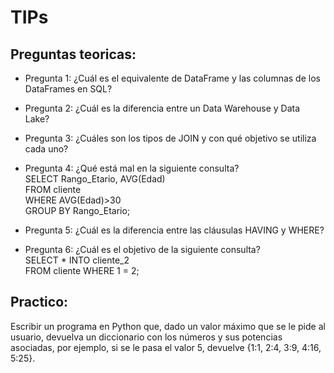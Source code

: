 # TIPs 


## Preguntas teoricas:


* Pregunta 1: ¿Cuál es el equivalente de DataFrame y las columnas de los DataFrames en SQL? <br>
 

* Pregunta 2: ¿Cuál es la diferencia entre un Data Warehouse y Data Lake? <br>
 
* Pregunta 3: ¿Cuáles son los tipos de JOIN y con qué objetivo se utiliza cada uno? <br>
 
* Pregunta 4: ¿Qué está mal en la siguiente consulta?<br>
  SELECT Rango_Etario, AVG(Edad)<br>
  FROM cliente<br>
  WHERE AVG(Edad)>30<br>
  GROUP BY Rango_Etario;

 
* Pregunta 5: ¿Cuál es la diferencia entre las cláusulas HAVING y WHERE?<br>
 
* Pregunta 6: ¿Cuál es el objetivo de la siguiente consulta? <br>
  SELECT * INTO cliente_2<br>
  FROM cliente WHERE 1 = 2;<br>

 
## Practico: 
Escribir un programa en Python que, dado un valor máximo que se le pide al usuario, devuelva un diccionario con los números y sus potencias asociadas, por ejemplo, si se le pasa el valor 5, devuelve {1:1, 2:4, 3:9, 4:16, 5:25}.

